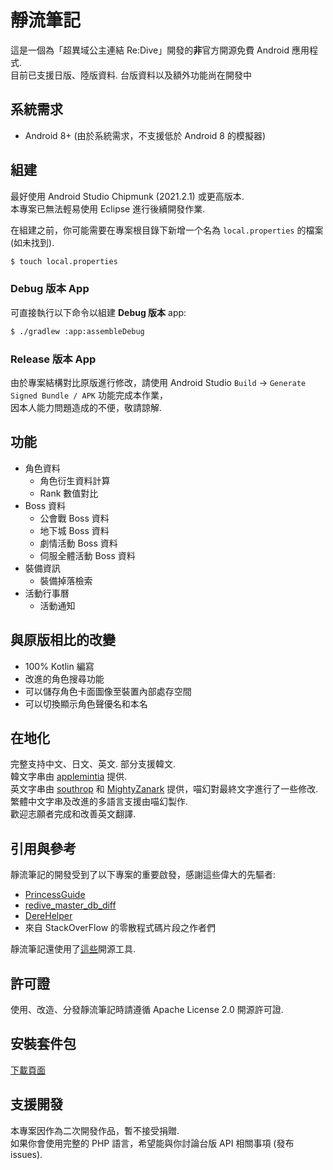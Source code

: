 # 靜流筆記
這是一個為「超異域公主連結 Re:Dive」開發的**非**官方開源免費 Android 應用程式.  
目前已支援日版、陸版資料. 台版資料以及額外功能尚在開發中

## 系統需求
* Android 8+ (由於系統需求，不支援低於 Android 8 的模擬器)

## 組建
最好使用 Android Studio Chipmunk (2021.2.1) 或更高版本.  
本專案已無法輕易使用 Eclipse 進行後續開發作業.  

在組建之前，你可能需要在專案根目錄下新增一个名為 `local.properties` 的檔案 (如未找到).

```sh
$ touch local.properties
```

### Debug 版本 App
可直接執行以下命令以組建 **Debug 版本** app:

```sh
$ ./gradlew :app:assembleDebug
```

### Release 版本 App
由於專案結構對比原版進行修改，請使用 Android Studio `Build` -> `Generate Signed Bundle / APK` 功能完成本作業，   
因本人能力問題造成的不便，敬請諒解.  

## 功能
* 角色資料
    * 角色衍生資料計算
    * Rank 數值對比
* Boss 資料
    * 公會戰 Boss 資料
    * 地下城 Boss 資料
    * 劇情活動 Boss 資料
    * 伺服全體活動 Boss 資料
* 裝備資訊
    * 裝備掉落檢索
* 活動行事曆
    * 活動通知

## 與原版相比的改變
* 100% Kotlin 編寫  
* 改進的角色搜尋功能  
* 可以儲存角色卡面圖像至裝置內部處存空間  
* 可以切換顯示角色聲優名和本名  

## 在地化
完整支持中文、日文、英文. 部分支援韓文.  
韓文字串由 [applemintia](https://twitter.com/_applemintia) 提供.  
英文字串由 [southrop](https://github.com/southrop) 和 [MightyZanark](https://github.com/MightyZanark) 提供，喵幻對最終文字進行了一些修改.  
繁體中文字串及改進的多語言支援由喵幻製作.  
歡迎志願者完成和改善英文翻譯.

## 引用與參考
靜流筆記的開發受到了以下專案的重要啟發，感謝這些偉大的先驅者:
* [PrincessGuide](https://github.com/superk589/PrincessGuide)
* [redive_master_db_diff](https://github.com/esterTion/redive_master_db_diff)
* [DereHelper](https://github.com/Lazyeraser/DereHelper)
* 來自 StackOverFlow 的零散程式碼片段之作者們

靜流筆記還使用了[這些](OPENSOURCE.md)開源工具.

## 許可證
使用、改造、分發靜流筆記時請遵循 Apache License 2.0 開源許可證.

## 安裝套件包
[下載頁面](https://github.com/TragicLifeHu/ShizuruNotes/releases)  

## 支援開發
本專案因作為二次開發作品，暫不接受捐贈.  
如果你會使用完整的 PHP 語言，希望能與你討論台版 API 相關事項 (發布 issues).